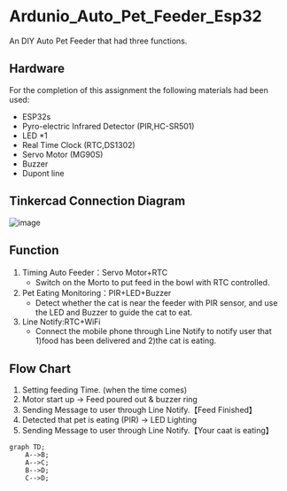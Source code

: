 # Ardunio_Auto_Pet_Feeder_Esp32
An DIY Auto Pet Feeder that had three functions.
## Hardware
For the completion of this assignment the following materials had been used:  
- ESP32s
- Pyro-electric Infrared Detector (PIR,HC-SR501)
- LED *1
- Real Time Clock (RTC,DS1302)
- Servo Motor (MG90S)
- Buzzer
- Dupont line
## Tinkercad Connection Diagram
![image](https://github.com/ridegeart/Ardunio_Auto_Pet_Feeder_Esp32/assets/73794853/6ef55a80-463a-46fd-8c17-88c962549f57)
## Function
1. Timing Auto Feeder：Servo Motor+RTC
   - Switch on the Morto to put feed in the bowl with RTC controlled. 
2. Pet Eating Monitoring：PIR+LED+Buzzer
   - Detect whether the cat is near the feeder with PIR sensor, and use the LED and Buzzer to guide the cat to eat.
3. Line Notify:RTC+WiFi
   - Connect the mobile phone through Line Notify to notify user that 1)food has been delivered and 2)the cat is eating.
## Flow Chart
1) Setting feeding Time.
  (when the time comes)
2) Motor start up -> Feed poured out & buzzer ring
4) Sending Message to user through Line Notify.【Feed Finished】
5) Detected that pet is eating (PIR) -> LED Lighting
6) Sending Message to user through Line Notify.【Your caat is eating】

```mermaid
graph TD;
    A-->B;
    A-->C;
    B-->D;
    C-->D;
```
